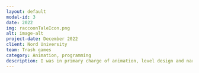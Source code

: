 ```yaml
---
layout: default
modal-id: 3
date: 2022
img: raccoonTaleIcon.png
alt: image-alt
project-date: December 2022
client: Nord University
team: Trash games
category: Animation, programming
description: I was in primary charge of animation, level design and narrative design, with a programming role in boss fight and platforming mechanics. I was also responsible for documentation; meeting minutes and game design document. Game showcased at the Norwegian Game Awards.
---
```

